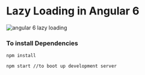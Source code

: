 # Lazy Loading in Angular 6




![angular 6 lazy loading](https://res.cloudinary.com/practicaldev/image/fetch/s--wL8wFkU6--/c_limit%2Cf_auto%2Cfl_progressive%2Cq_66%2Cw_880/https://thepracticaldev.s3.amazonaws.com/i/tfdk1njxszh5bhiif3bi.gif)


### To install Dependencies
```
npm install

npm start //to boot up development server
```
